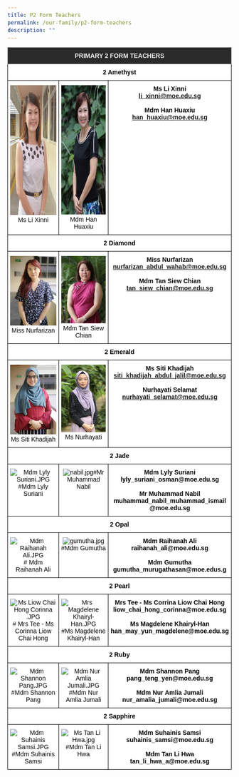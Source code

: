```yaml
---
title: P2 Form Teachers
permalink: /our-family/p2-form-teachers
description: ""
---
```

<style type="text/css">
.tg  {border-collapse:collapse;border-spacing:0;}
.tg td{border-color:black;border-style:solid;border-width:1px;font-family:Arial, sans-serif;font-size:14px;
  overflow:hidden;padding:10px 5px;word-break:normal;}
.tg th{border-color:black;border-style:solid;border-width:1px;font-family:Arial, sans-serif;font-size:14px;
  font-weight:normal;overflow:hidden;padding:10px 5px;word-break:normal;}
.tg .tg-8zvm{background-color:#2A2A2A;border-color:inherit;color:#EEE;font-weight:bold;text-align:center;vertical-align:middle}
.tg .tg-qn16{background-color:#FFF;color:#050505;font-weight:bold;text-align:center;vertical-align:top}
.tg .tg-v9jf{background-color:#FFF;color:#050505;text-align:center;vertical-align:top}
</style>
<table class="tg">
<thead>
  <tr>
    <th class="tg-8zvm" colspan="3"><span style="color:#EEE;background-color:#2A2A2A">PRIMARY 2 FORM TEACHERS</span></th>
  </tr>
</thead>
<tbody>
  <tr>
    <td class="tg-qn16" colspan="3"><strong> 2 Amethyst</strong></td>
  </tr>
  <tr>
    <td class="tg-v9jf"><img src="/images/Ms%20Li%20Xinni.jpg" alt="Ms Li Xinni.jpg" width="196" height="291">Ms Li Xinni<br></td>
    <td class="tg-v9jf"><img src="/images/Mdm%20Han%20Huaxiuu.jpg" alt="Mdm Han Huaxiu.JPG" width="195" height="290">Mdm Han Huaxiu</td>
    <td class="tg-qn16"><strong> Ms Li Xinni</strong><br><a href="mailto:li_xinni@moe.edu.sg">li_xinni@moe.edu.sg</a><br><br><strong>Mdm Han Huaxiu</strong><br><a href="mailto:han_huaxiu@moe.edu.sg">han_huaxiu@moe.edu.sg</a></td>
  </tr>
  <tr>
    <td class="tg-qn16" colspan="3"><strong>2 Diamond</strong></td>
  </tr>
  <tr>
    <td class="tg-v9jf"><img src="/images/farizan.jpg" alt="farizan.jpg" width="196">Miss Nurfarizan</td>
    <td class="tg-v9jf"><img src="/images/Mdm%20Tan%20Siew%20Chiann.jpg" alt="Mdm Tan Siew Chian.JPG" width="195">Mdm Tan Siew Chian<br></td>
    <td class="tg-qn16"> <strong>Miss Nurfarizan</strong><br><a href="mailto:nurfarizan_abdul_wahab@moe.edu.sg">nurfarizan_abdul_wahab@moe.edu.sg</a><br><br><strong>Mdm Tan Siew Chian</strong><br><a href="mailto:tan_siew_chian@moe.edu.sg">tan_siew_chian@moe.edu.sg</a></td>
  </tr>
  <tr>
    <td class="tg-qn16" colspan="3"><strong> 2 Emerald </strong></td>
  </tr>
  <tr>
    <td class="tg-v9jf"><img src="/images/Khadijah.jpeg" alt="Khadijah.jpeg" width="196">Ms Siti Khadijah</td>
    <td class="tg-v9jf"><img src="/images/Ms%20Nurhayati%20Binte%20Selamat.jpg" alt="Ms Nurhayati Binte Selamat.JPG" width="195">Ms Nurhayati </td>
    <td class="tg-qn16"><strong>Ms Siti Khadijah</strong><br><a href="mailto:siti_khadijah_abdul_jalil@moe.edu.sg">siti_khadijah_abdul_jalil@moe.edu.sg</a><br><br><strong>Nurhayati Selamat</strong><br><a href="mailto:nurhayati_selamat@moe.edu.sg">nurhayati_selamat@moe.edu.sg</a></td>
  </tr>
  <tr>
    <td class="tg-qn16" colspan="3"> <strong> 2 Jade </strong>  </td>
  </tr>
  <tr>
    <td class="tg-v9jf"><img src="https://punggolviewpri.moe.edu.sg/qql/slot/u315/Our%20Family/Staff/Mdm%20Lyly%20Suriani.JPG" alt="Mdm Lyly Suriani.JPG" width="196">#Mdm Lyly Suriani<br></td>
    <td class="tg-v9jf"><img src="https://punggolviewpri.moe.edu.sg/qql/slot/u315/Our%20Family/Staff/nabil.jpg" alt="nabil.jpg" width="195">#Mr Muhammad Nabil </td>
    <td class="tg-qn16">Mdm Lyly Suriani<br>lyly_suriani_osman@moe.edu.sg<br><br>Mr Muhammad Nabil<br>muhammad_nabil_muhammad_ismail<br>@moe.edu.sg </td>
  </tr>
  <tr>
    <td class="tg-qn16" colspan="3">   2 Opal  </td>
  </tr>
  <tr>
    <td class="tg-v9jf"><img src="https://punggolviewpri.moe.edu.sg/qql/slot/u315/Our%20Family/Staff/Mdm%20Raihanah%20Ali.JPG" alt="Mdm Raihanah Ali.JPG" width="196"># Mdm Raihanah Ali</td>
    <td class="tg-v9jf"><img src="https://punggolviewpri.moe.edu.sg/qql/slot/u315/Our%20Family/Staff/2020/gumutha.jpg" alt="gumutha.jpg" width="195">#Mdm Gumutha </td>
    <td class="tg-qn16">Mdm Raihanah Ali<br>raihanah_ali@moe.edu.sg<br><br>Mdm Gumutha<br>gumutha_murugathasan@moe.edus.g </td>
  </tr>
  <tr>
    <td class="tg-qn16" colspan="3">   2 Pearl  </td>
  </tr>
  <tr>
    <td class="tg-v9jf"><img src="https://punggolviewpri.moe.edu.sg/qql/slot/u315/Our%20Family/Staff/Ms%20Liow%20Chai%20Hong%20Corinna%20.JPG" alt="Ms Liow Chai Hong Corinna .JPG" width="196"># Mrs Tee - Ms Corinna Liow Chai Hong</td>
    <td class="tg-v9jf"><img src="https://punggolviewpri.moe.edu.sg/qql/slot/u315/Our%20Family/Staff/Mrs%20Magdelene%20Khairyl-Han.JPG" alt="Mrs Magdelene Khairyl-Han.JPG" width="195">#Ms Magdelene Khairyl-Han</td>
    <td class="tg-qn16">Mrs Tee - Ms Corrina Liow Chai Hong<br>liow_chai_hong_corinna@moe.edu.sg <br><br>Ms Magdelene Khairyl-Han<br>han_may_yun_magdelene@moe.edu.sg</td>
  </tr>
  <tr>
    <td class="tg-qn16" colspan="3">   2 Ruby  </td>
  </tr>
  <tr>
    <td class="tg-v9jf"><img src="https://punggolviewpri.moe.edu.sg/qql/slot/u315/Our%20Family/Staff/Mdm%20Shannon%20Pang.JPG" alt="Mdm Shannon Pang.JPG" width="196">#Mdm Shannon Pang </td>
    <td class="tg-v9jf"><img src="https://punggolviewpri.moe.edu.sg/qql/slot/u315/Our%20Family/Staff/Mdm%20Nur%20Amlia%20Jumali.JPG" alt="Mdm Nur Amlia Jumali.JPG" width="195">#Mdm Nur Amlia Jumali </td>
    <td class="tg-qn16">Mdm Shannon Pang<br>pang_teng_yen@moe.edu.sg<br><br>Mdm Nur Amlia Jumali<br>nur_amalia_jumali@moe.edu.sg </td>
  </tr>
  <tr>
    <td class="tg-qn16" colspan="3">   2 Sapphire  </td>
  </tr>
  <tr>
    <td class="tg-v9jf"><img src="https://punggolviewpri.moe.edu.sg/qql/slot/u315/Our%20Family/Staff/Mdm%20Suhainis%20Samsi.JPG" alt="Mdm Suhainis Samsi.JPG" width="196">#Mdm Suhainis Samsi</td>
    <td class="tg-v9jf"><img src="https://punggolviewpri.moe.edu.sg/qql/slot/u315/Our%20Family/Staff/all%20staff%20photos/Ms%20Tan%20Li%20Hwa.jpg" alt="Ms Tan Li Hwa.jpg" width="195">#Mdm Tan Li Hwa</td>
    <td class="tg-qn16">Mdm Suhainis Samsi<br>suhainis_samsi@moe.edu.sg<br><br>Mdm Tan Li Hwa<br>tan_li_hwa_a@moe.edu.sg </td>
  </tr>
</tbody>
</table>